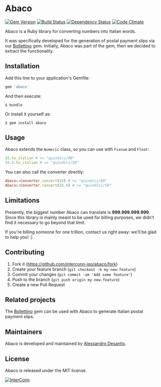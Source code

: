 # Abaco

[![Gem Version](https://badge.fury.io/rb/abaco.svg)](http://badge.fury.io/rb/abaco)
[![Build Status](https://travis-ci.org/interconn-isp/abaco.svg?branch=master)](https://travis-ci.org/interconn-isp/abaco)
[![Dependency Status](https://gemnasium.com/interconn-isp/abaco.svg)](https://gemnasium.com/interconn-isp/abaco)
[![Code Climate](https://codeclimate.com/github/interconn-isp/abaco/badges/gpa.svg)](https://codeclimate.com/github/interconn-isp/abaco)

Abaco is a Ruby library for converting numbers into Italian words.

It was specifically developed for the generation of postal payment slips via our
[Bollettino](https://github.com/interconn-isp/bollettino) gem. Initially, Abaco
was part of the gem, then we decided to extract the functionality.

## Installation

Add this line to your application's Gemfile:

```ruby
gem 'abaco'
```

And then execute:

    $ bundle

Or install it yourself as:

    $ gem install abaco

## Usage

Abaco extends the `Numeric` class, so you can use with `Fixnum` and `Float`:

```ruby
15.to_italian # <= "quindici/00"
15.5.to_italian # <= "quindici/50"
```

You can also call the converter directly:

```ruby
Abaco::Converter.convert(15) # <= "quindici/00"
Abaco::Converter.convert(15.5) # <= "quindici/50"
```

## Limitations

Presently, the biggest number Abaco can translate is **999.999.999.999**. Since
this library is mainly meant to be used for billing purposes, we didn't find it
necessary to go beyond that limit.

If you're billing someone for one trillion, contact us right away: we'll be glad
to help you! :)

## Contributing

1. Fork it (https://github.com/interconn-isp/abaco/fork)
2. Create your feature branch (`git checkout -b my-new-feature`)
3. Commit your changes (`git commit -am 'Add some feature'`)
4. Push to the branch (`git push origin my-new-feature`)
5. Create a new Pull Request

## Related projects

The [Bollettino](https://github.com/interconn-isp/bollettino) gem can be used
with Abaco to generate Italian postal payment slips.

## Maintainers

Abaco is developed and maintained by [Alessandro Desantis](https://github.com/alessandro1997).

## License

Abaco is released under the MIT license.

[![InterConn](http://www.gravatar.com/avatar/b3f5893b97323096977545477e0066c5.jpg?s=100)](http://www.interconn.it)

